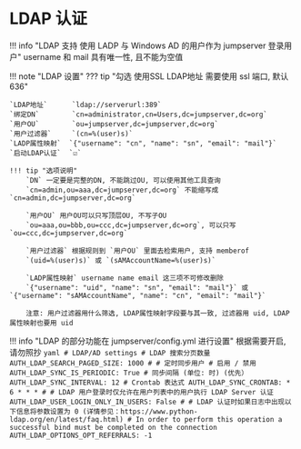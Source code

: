 # LDAP 认证

!!! info "LDAP 支持 使用 LADP 与 Windows AD 的用户作为 jumpserver 登录用户"
    username 和 mail 具有唯一性, 且不能为空值


!!! note "LDAP 设置"
    ??? tip "勾选 使用SSL LDAP地址 需要使用 ssl 端口, 默认 636"

    `LDAP地址`      `ldap://serverurl:389`  
    `绑定DN`        `cn=administrator,cn=Users,dc=jumpserver,dc=org`  
    `用户OU`        `ou=jumpserver,dc=jumpserver,dc=org`  
    `用户过滤器`     `(cn=%(user)s)`  
    `LADP属性映射`  `{"username": "cn", "name": "sn", "email": "mail"}`  
    `启动LDAP认证`  `☑️`

    !!! tip "选项说明"
        `DN` 一定要是完整的DN, 不能跳过OU, 可以使用其他工具查询  
        `cn=admin,ou=aaa,dc=jumpserver,dc=org` 不能缩写成 `cn=admin,dc=jumpserver,dc=org`

        `用户OU` 用户OU可以只写顶层OU, 不写子OU  
        `ou=aaa,ou=bbb,ou=ccc,dc=jumpserver,dc=org`, 可以只写 `ou=ccc,dc=jumpserver,dc=org`

        `用户过滤器` 根据规则到 `用户OU` 里面去检索用户, 支持 memberof  
        `(uid=%(user)s)` 或 `(sAMAccountName=%(user)s)`

        `LADP属性映射` username name email 这三项不可修改删除  
        `{"username": "uid", "name": "sn", "email": "mail"}` 或 `{"username": "sAMAccountName", "name": "cn", "email": "mail"}`

        注意: 用户过滤器用什么筛选, LDAP属性映射字段要与其一致, 过滤器用 uid, LDAP属性映射也要用 uid


!!! info "LDAP 的部分功能在 jumpserver/config.yml 进行设置"
    根据需要开启, 请勿照抄
    ```yaml
    # LDAP/AD settings
    # LDAP 搜索分页数量
    AUTH_LDAP_SEARCH_PAGED_SIZE: 1000
    #
    # 定时同步用户
    # 启用 / 禁用
    AUTH_LDAP_SYNC_IS_PERIODIC: True
    # 同步间隔 (单位: 时) (优先）
    AUTH_LDAP_SYNC_INTERVAL: 12
    # Crontab 表达式
    AUTH_LDAP_SYNC_CRONTAB: * 6 * * *
    #
    # LDAP 用户登录时仅允许在用户列表中的用户执行 LDAP Server 认证
    AUTH_LDAP_USER_LOGIN_ONLY_IN_USERS: False
    #
    # LDAP 认证时如果日志中出现以下信息将参数设置为 0 (详情参见：https://www.python-ldap.org/en/latest/faq.html)
    # In order to perform this operation a successful bind must be completed on the connection
    AUTH_LDAP_OPTIONS_OPT_REFERRALS: -1
    ```
